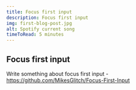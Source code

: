 ```yaml
---
title: Focus first input
description: Focus first input
img: first-blog-post.jpg
alt: Spotify current song
timeToRead: 5 minutes
---
```

## Focus first input

Write something about focus first input - https://github.com/MikesGlitch/Focus-First-Input
